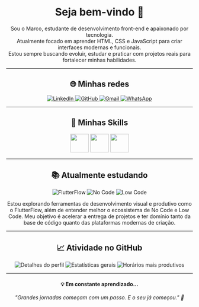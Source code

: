 <h1 align="center">Seja bem-vindo 👋</h1>

<p align="center">
  Sou o Marco, estudante de desenvolvimento front-end e apaixonado por tecnologia. <br>
  Atualmente focado em aprender HTML, CSS e JavaScript para criar interfaces modernas e funcionais. <br>
  Estou sempre buscando evoluir, estudar e praticar com projetos reais para fortalecer minhas habilidades.
</p>

---

<h2 align="center">🌐 Minhas redes</h2>

<p align="center">
  <a href="https://www.linkedin.com/in/marco-silva-junior/">
    <img alt="LinkedIn" src="https://img.shields.io/badge/LinkedIn-0077B5?style=for-the-badge&logo=linkedin&logoColor=white" />
  </a>
  <a href="https://github.com/omarcojunior">
    <img alt="GitHub" src="https://img.shields.io/badge/GitHub-181717?style=for-the-badge&logo=github&logoColor=white" />
  </a>
  <a href="mailto:teuemail@gmail.com">
    <img alt="Gmail" src="https://img.shields.io/badge/Gmail-D14836?style=for-the-badge&logo=gmail&logoColor=white" />
  </a>
  <a href="https://wa.me/5541988833923">
    <img alt="WhatsApp" src="https://img.shields.io/badge/WhatsApp-25D366?style=for-the-badge&logo=whatsapp&logoColor=white" />
  </a>
</p>

---

<h2 align="center">🚀 Minhas Skills</h2>

<p align="center">
  <img src="https://cdn.jsdelivr.net/gh/devicons/devicon/icons/html5/html5-original.svg" width="50" />
  <img src="https://cdn.jsdelivr.net/gh/devicons/devicon/icons/css3/css3-original.svg" width="50" />
  <img src="https://cdn.jsdelivr.net/gh/devicons/devicon/icons/javascript/javascript-original.svg" width="50" />
</p>

---

<h2 align="center">📚 Atualmente estudando</h2>

<p align="center">
  <img src="https://img.shields.io/badge/FlutterFlow-1B1F23?style=for-the-badge&logo=flutter&logoColor=white" alt="FlutterFlow" />
  <img src="https://img.shields.io/badge/NoCode-9013FE?style=for-the-badge&logo=codefactor&logoColor=white" alt="No Code" />
  <img src="https://img.shields.io/badge/LowCode-FF6F00?style=for-the-badge&logo=openaccess&logoColor=white" alt="Low Code" />
</p>

<p align="center">
  Estou explorando ferramentas de desenvolvimento visual e produtivo como o FlutterFlow, além de entender melhor o ecossistema de No Code e Low Code. 
  Meu objetivo é acelerar a entrega de projetos e ter domínio tanto da base de código quanto das plataformas modernas de criação.
</p>

---

<h2 align="center">📈 Atividade no GitHub</h2>

<p align="center">
  <img src="https://github-profile-summary-cards.vercel.app/api/cards/profile-details?username=omarcojunior&theme=2077" alt="Detalhes do perfil" />
  <img src="https://github-profile-summary-cards.vercel.app/api/cards/stats?username=omarcojunior&theme=2077" alt="Estatísticas gerais" />
  <img src="https://github-profile-summary-cards.vercel.app/api/cards/productive-time?username=omarcojunior&theme=2077&utcOffset=-3" alt="Horários mais produtivos" />
</p>

---

<h4 align="center">💡 Em constante aprendizado...</h4>

<p align="center">
  <i>"Grandes jornadas começam com um passo. E o seu já começou." 🚀</i>
</p>



